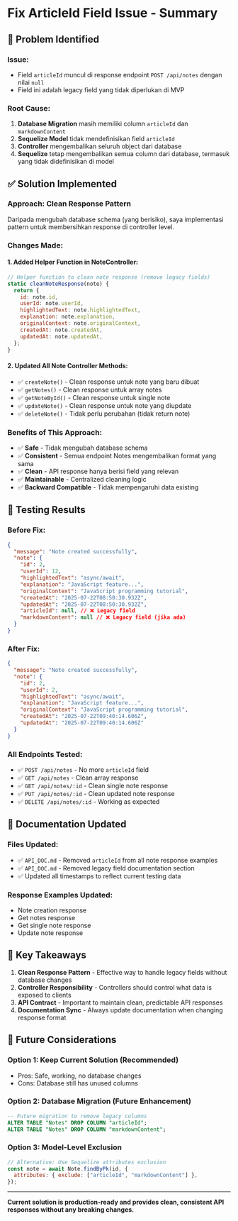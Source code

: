 # Fix ArticleId Field Issue - Summary

## 🐛 **Problem Identified**

### **Issue:**

- Field `articleId` muncul di response endpoint `POST /api/notes` dengan nilai `null`
- Field ini adalah legacy field yang tidak diperlukan di MVP

### **Root Cause:**

1. **Database Migration** masih memiliki column `articleId` dan `markdownContent`
2. **Sequelize Model** tidak mendefinisikan field `articleId`
3. **Controller** mengembalikan seluruh object dari database
4. **Sequelize** tetap mengembalikan semua column dari database, termasuk yang tidak didefinisikan di model

## ✅ **Solution Implemented**

### **Approach: Clean Response Pattern**

Daripada mengubah database schema (yang berisiko), saya implementasi pattern untuk membersihkan response di controller level.

### **Changes Made:**

#### **1. Added Helper Function in NoteController:**

```javascript
// Helper function to clean note response (remove legacy fields)
static cleanNoteResponse(note) {
  return {
    id: note.id,
    userId: note.userId,
    highlightedText: note.highlightedText,
    explanation: note.explanation,
    originalContext: note.originalContext,
    createdAt: note.createdAt,
    updatedAt: note.updatedAt,
  };
}
```

#### **2. Updated All Note Controller Methods:**

- ✅ `createNote()` - Clean response untuk note yang baru dibuat
- ✅ `getNotes()` - Clean response untuk array notes
- ✅ `getNoteById()` - Clean response untuk single note
- ✅ `updateNote()` - Clean response untuk note yang diupdate
- ✅ `deleteNote()` - Tidak perlu perubahan (tidak return note)

### **Benefits of This Approach:**

- ✅ **Safe** - Tidak mengubah database schema
- ✅ **Consistent** - Semua endpoint Notes mengembalikan format yang sama
- ✅ **Clean** - API response hanya berisi field yang relevan
- ✅ **Maintainable** - Centralized cleaning logic
- ✅ **Backward Compatible** - Tidak mempengaruhi data existing

## 🧪 **Testing Results**

### **Before Fix:**

```json
{
  "message": "Note created successfully",
  "note": {
    "id": 2,
    "userId": 12,
    "highlightedText": "async/await",
    "explanation": "JavaScript feature...",
    "originalContext": "JavaScript programming tutorial",
    "createdAt": "2025-07-22T08:50:30.932Z",
    "updatedAt": "2025-07-22T08:50:30.932Z",
    "articleId": null, // ❌ Legacy field
    "markdownContent": null // ❌ Legacy field (jika ada)
  }
}
```

### **After Fix:**

```json
{
  "message": "Note created successfully",
  "note": {
    "id": 2,
    "userId": 2,
    "highlightedText": "async/await",
    "explanation": "JavaScript feature...",
    "originalContext": "JavaScript programming tutorial",
    "createdAt": "2025-07-22T09:40:14.606Z",
    "updatedAt": "2025-07-22T09:40:14.606Z"
  }
}
```

### **All Endpoints Tested:**

- ✅ `POST /api/notes` - No more `articleId` field
- ✅ `GET /api/notes` - Clean array response
- ✅ `GET /api/notes/:id` - Clean single note response
- ✅ `PUT /api/notes/:id` - Clean updated note response
- ✅ `DELETE /api/notes/:id` - Working as expected

## 📖 **Documentation Updated**

### **Files Updated:**

- ✅ `API_DOC.md` - Removed `articleId` from all note response examples
- ✅ `API_DOC.md` - Removed legacy field documentation section
- ✅ Updated all timestamps to reflect current testing data

### **Response Examples Updated:**

- Note creation response
- Get notes response
- Get single note response
- Update note response

## 🎯 **Key Takeaways**

1. **Clean Response Pattern** - Effective way to handle legacy fields without database changes
2. **Controller Responsibility** - Controllers should control what data is exposed to clients
3. **API Contract** - Important to maintain clean, predictable API responses
4. **Documentation Sync** - Always update documentation when changing response format

## 🔮 **Future Considerations**

### **Option 1: Keep Current Solution (Recommended)**

- Pros: Safe, working, no database changes
- Cons: Database still has unused columns

### **Option 2: Database Migration (Future Enhancement)**

```sql
-- Future migration to remove legacy columns
ALTER TABLE "Notes" DROP COLUMN "articleId";
ALTER TABLE "Notes" DROP COLUMN "markdownContent";
```

### **Option 3: Model-Level Exclusion**

```javascript
// Alternative: Use Sequelize attributes exclusion
const note = await Note.findByPk(id, {
  attributes: { exclude: ["articleId", "markdownContent"] },
});
```

---

**Current solution is production-ready and provides clean, consistent API responses without any breaking changes.**
